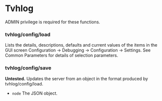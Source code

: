 # Tvhlog

ADMIN privilege is required for these functions.

### tvhlog/config/load

Lists the details, descriptions, defaults and current values of the items in the GUI screen Configuration -> Debugging -> Configuration -> Settings. See Common Parameters for details of selection parameters.

### tvhlog/config/save

**Untested.** Updates the server from an object in the format produced by tvhlog/config/load.

* `node` The JSON object.
